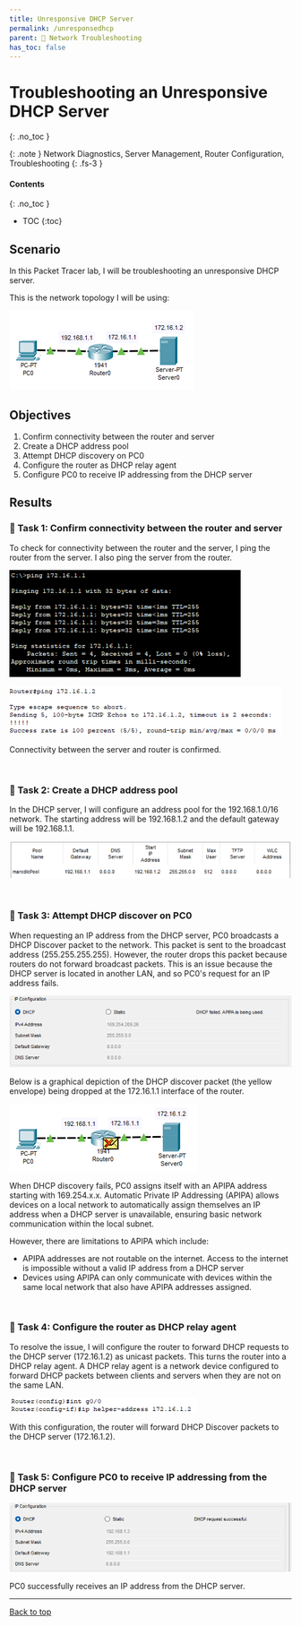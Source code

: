 ```yaml
---
title: Unresponsive DHCP Server
permalink: /unresponsedhcp
parent: 🔧 Network Troubleshooting
has_toc: false
---
```

# Troubleshooting an Unresponsive DHCP Server
{: .no_toc }

{: .note }
Network Diagnostics, Server Management, Router Configuration, Troubleshooting
{: .fs-3 }

#### Contents
{: .no_toc }
- TOC
{:toc}

## Scenario
In this Packet Tracer lab, I will be troubleshooting an unresponsive DHCP server. 

This is the network topology I will be using:

![](/assets/images/101netplus/101_unresponsedhcp/topology.png)

## Objectives

1. Confirm connectivity between the router and server
2. Create a DHCP address pool
3. Attempt DHCP discovery on PC0
4. Configure the router as DHCP relay agent
5. Configure PC0 to receive IP addressing from the DHCP server

## Results
### 📄 Task 1: Confirm connectivity between the router and server

To check for connectivity between the router and the server, I ping the router from the server. I also ping the server from the router.

![](/assets/images/101netplus/101_unresponsedhcp/server_pingrouter.png)

![](/assets/images/101netplus/101_unresponsedhcp/router_pingserver.png)

Connectivity between the server and router is confirmed.

<br>

### 📄 Task 2: Create a DHCP address pool

In the DHCP server, I will configure an address pool for the 192.168.1.0/16 network. The starting address will be 192.168.1.2 and the default gateway will be 192.168.1.1.

![](/assets/images/101netplus/101_unresponsedhcp/dhcp_pool.png)

<br>

### 📄 Task 3: Attempt DHCP discover on PC0

When requesting an IP address from the DHCP server, PC0 broadcasts a DHCP Discover packet to the network. This packet is sent to the broadcast address (255.255.255.255). However, the router drops this packet because routers do not forward broadcast packets. This is an issue because the DHCP server is located in another LAN, and so PC0's request for an IP address fails.

![](/assets/images/101netplus/101_unresponsedhcp/PC0_dhcpfail.png)

Below is a graphical depiction of the DHCP discover packet (the yellow envelope) being dropped at the 172.16.1.1 interface of the router.

![](/assets/images/101netplus/101_unresponsedhcp/router_blockDHCPdiscover.png)

When DHCP discovery fails, PC0 assigns itself with an APIPA address starting with 169.254.x.x. Automatic Private IP Addressing (APIPA) allows devices on a local network to automatically assign themselves an IP address when a DHCP server is unavailable, ensuring basic network communication within the local subnet.

However, there are limitations to APIPA which include:

- APIPA addresses are not routable on the internet. Access to the internet is impossible without a valid IP address from a DHCP server
- Devices using APIPA can only communicate with devices within the same local network that also have APIPA addresses assigned.

<br>

### 📄 Task 4: Configure the router as DHCP relay agent

To resolve the issue, I will configure the router to forward DHCP requests to the DHCP server (172.16.1.2) as unicast packets. This turns the router into a DHCP relay agent. A DHCP relay agent is a network device configured to forward DHCP packets between clients and servers when they are not on the same LAN. 

![](/assets/images/101netplus/101_unresponsedhcp/router_helper.png)

With this configuration, the router will forward DHCP Discover packets to the DHCP server (172.16.1.2).

<br>

### 📄 Task 5: Configure PC0 to receive IP addressing from the DHCP server

![](/assets/images/101netplus/101_unresponsedhcp/PC0_dhcpsuccess.png)

PC0 successfully receives an IP address from the DHCP server.

---

<a href="#top" id="back-to-top">Back to top</a>